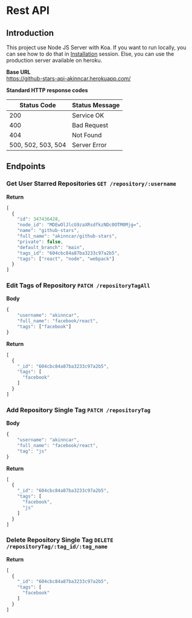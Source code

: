 # Rest API

## Introduction

This project use Node JS Server with Koa. If you want to run locally, you can see how to do that in [Installation](./Installation.md) session. Else, you can use the production server available on heroku.

<b>Base URL</b><br />
https://github-stars-api-akinncar.herokuapp.com/

<b>Standard HTTP response codes</b><br />

<table>
  <thead>
    <th>Status Code</th>
    <th>Status Message</th>
  </thead>
  <tbody>
    <tr>
      <td>200</td>
      <td>Service OK</td>
    </tr>
    <tr>
      <td>400</td>
      <td>Bad Request</td>
    </tr>
    <tr>
      <td>404</td>
      <td>Not Found</td>
    </tr>
    <tr>
      <td>500, 502, 503, 504	</td>
      <td>Server Error</td>
    </tr>
  </tbody>
</table>

## Endpoints

### Get User Starred Repositories `GET /repository/:username`

<b>Return</b><br />

```javascript
[
  {
    "id": 347436428,
    "node_id": "MDEwOlJlcG9zaXRsdfkzNDc0OTM0Mjg=",
    "name": "github-stars",
    "full_name": "akinncar/github-stars",
    "private": false,
    "default_branch": "main",
    "tags_id": "604cbc84a87ba3233c97a2b5",
    "tags": ["react", "node", "webpack"]
  }
]
```

### Edit Tags of Repository `PATCH /repositoryTagAll`

<b>Body</b><br />

```javascript
{
	"username": "akinncar",
	"full_name": "facebook/react",
	"tags": ["facebook"]
}
```

<b>Return</b><br />

```javascript
[
  {
    "_id": "604cbc84a87ba3233c97a2b5",
    "tags": [
      "facebook"
    ]
  }
]
```

### Add Repository Single Tag `PATCH /repositoryTag`

<b>Body</b><br />

```javascript
{
	"username": "akinncar",
	"full_name": "facebook/react",
	"tag": "js"
}
```

<b>Return</b><br />

```javascript
[
  {
    "_id": "604cbc84a87ba3233c97a2b5",
    "tags": [
      "facebook",
      "js"
    ]
  }
]
```

### Delete Repository Single Tag `DELETE /repositoryTag/:tag_id/:tag_name`

<b>Return</b><br />

```javascript
[
  {
    "_id": "604cbc84a87ba3233c97a2b5",
    "tags": [
      "facebook"
    ]
  }
]
```

